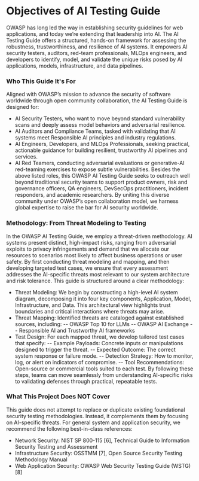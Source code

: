 # Objectives of AI Testing Guide

OWASP has long led the way in establishing security guidelines for web applications, and today we’re extending that leadership into AI. The AI Testing Guide offers a structured, hands-on framework for assessing the robustness, trustworthiness, and resilience of AI systems. It empowers AI security testers, auditors, red-team professionals, MLOps engineers, and developers to identify, model, and validate the unique risks posed by AI applications, models, infrastructure, and data pipelines.

### Who This Guide It's For

Aligned with OWASP’s mission to advance the security of software worldwide through open community collaboration, the AI Testing Guide is designed for:
- AI Security Testers, who want to move beyond standard vulnerability scans and deeply assess model behaviors and adversarial resilience.
- AI Auditors and Compliance Teams, tasked with validating that AI systems meet Responsible AI principles and industry regulations.
- AI Engineers, Developers, and MLOps Professionals, seeking practical, actionable guidance for building resilient, trustworthy AI pipelines and services.
- AI Red Teamers, conducting adversarial evaluations or generative-AI red-teaming exercises to expose subtle vulnerabilities.
Besides the above listed roles, this OWASP AI Testing Guide seeks to outreach well beyond traditional security teams to support product owners, risk and governance officers, QA engineers, DevSecOps practitioners, incident responders, and academic researchers. By uniting this diverse community under OWASP’s open collaboration model, we harness global expertise to raise the bar for AI security worldwide.

### Methodology: From Threat Modeling to Testing

In the OWASP AI Testing Guide, we employ a threat-driven methodology. AI systems present distinct, high-impact risks, ranging from adversarial exploits to privacy infringements and demand that we allocate our resources to scenarios most likely to affect business operations or user safety. By first conducting threat modeling and mapping, and then developing targeted test cases, we ensure that every assessment addresses the AI-specific threats most relevant to our system architecture and risk tolerance.
This guide is structured around a clear methodology:
- Threat Modeling: We begin by constructing a high-level AI system diagram, decomposing it into four key components, Application, Model, Infrastructure, and Data. This architectural view highlights trust boundaries and critical interactions where threats may arise.
- Threat Mapping: Identified threats are cataloged against established sources, including:
-- OWASP Top 10 for LLMs
-- OWASP AI Exchange
-- Responsible AI and Trustworthy AI frameworks
- Test Design: For each mapped threat, we develop tailored test cases that specify:
-- Example Payloads: Concrete inputs or manipulations designed to trigger the threat.
-- Expected Outcome: The correct system response or failure mode.
-- Detection Strategy: How to monitor, log, or alert on indicators of compromise.
-- Tool Recommendations: Open-source or commercial tools suited to each test.
By following these steps, teams can move seamlessly from understanding AI-specific risks to validating defenses through practical, repeatable tests.

### What This Project Does NOT Cover

This guide does not attempt to replace or duplicate existing foundational security testing methodologies. Instead, it complements them by focusing on AI-specific threats. For general system and application security, we recommend the following best-in-class references:
- Network Security: NIST SP 800-115 [6], Technical Guide to Information Security Testing and Assessment
- Infrastructure Security: OSSTMM [7], Open Source Security Testing Methodology Manual
- Web Application Security: OWASP Web Security Testing Guide (WSTG) [8]


